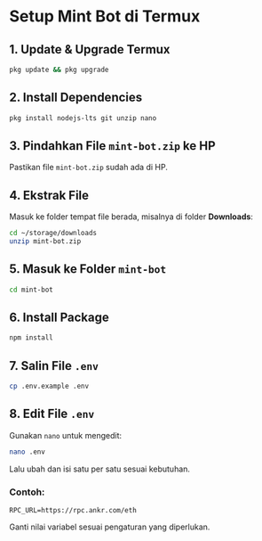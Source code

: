 
# Setup Mint Bot di Termux

## 1. Update & Upgrade Termux
```bash
pkg update && pkg upgrade
```

## 2. Install Dependencies
```bash
pkg install nodejs-lts git unzip nano
```

## 3. Pindahkan File `mint-bot.zip` ke HP
Pastikan file `mint-bot.zip` sudah ada di HP.

## 4. Ekstrak File
Masuk ke folder tempat file berada, misalnya di folder **Downloads**:
```bash
cd ~/storage/downloads
unzip mint-bot.zip
```

## 5. Masuk ke Folder `mint-bot`
```bash
cd mint-bot
```

## 6. Install Package
```bash
npm install
```

## 7. Salin File `.env`
```bash
cp .env.example .env
```

## 8. Edit File `.env`
Gunakan `nano` untuk mengedit:
```bash
nano .env
```
Lalu ubah dan isi satu per satu sesuai kebutuhan.

### Contoh:
```env
RPC_URL=https://rpc.ankr.com/eth
```
Ganti nilai variabel sesuai pengaturan yang diperlukan.
